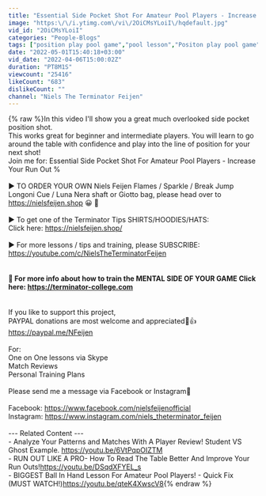```yaml
---
title: "Essential Side Pocket Shot For Amateur Pool Players - Increase Your Run Out %"
image: "https:\/\/i.ytimg.com\/vi\/2OiCMsYLoiI\/hqdefault.jpg"
vid_id: "2OiCMsYLoiI"
categories: "People-Blogs"
tags: ["position play pool game","pool lesson","Positon play pool game"]
date: "2022-05-01T15:40:18+03:00"
vid_date: "2022-04-06T15:00:02Z"
duration: "PT8M1S"
viewcount: "25416"
likeCount: "683"
dislikeCount: ""
channel: "Niels The Terminator Feijen"
---
```

{% raw %}In this video I'll show you a great much overlooked side pocket position shot.<br />This works great for beginner and intermediate players. You will learn to go around the table with confidence and play into the line of position for your next shot!<br />Join me for: Essential Side Pocket Shot For Amateur Pool Players - Increase Your Run Out %<br /><br />► TO ORDER YOUR OWN Niels Feijen Flames / Sparkle / Break Jump Longoni Cue / Luna Nera shaft or Giotto bag,  please head over to <a rel="nofollow" target="blank" href="https://nielsfeijen.shop">https://nielsfeijen.shop</a> 😀 💪<br /><br />► To get one of the Terminator Tips SHIRTS/HOODIES/HATS:<br />Click here: <a rel="nofollow" target="blank" href="https://nielsfeijen.shop/">https://nielsfeijen.shop/</a><br /><br />► For more lessons / tips and training, please SUBSCRIBE:<br /><a rel="nofollow" target="blank" href="https://youtube.com/c/NielsTheTerminatorFeijen">https://youtube.com/c/NielsTheTerminatorFeijen</a><br /><br />**********<br />🚀 For more info about how to train the MENTAL SIDE OF YOUR GAME Click here: <a rel="nofollow" target="blank" href="https://terminator-college.com">https://terminator-college.com</a><br />**********<br /><br />If you like to support this project,<br />PAYPAL donations are most welcome and appreciated🙏👍<br /><a rel="nofollow" target="blank" href="https://paypal.me/NFeijen">https://paypal.me/NFeijen</a><br /><br />For:<br />One on One lessons via Skype<br />Match Reviews<br />Personal Training Plans<br /><br />Please send me a message via Facebook or Instagram💪<br /><br />Facebook: <a rel="nofollow" target="blank" href="https://www.facebook.com/nielsfeijenofficial">https://www.facebook.com/nielsfeijenofficial</a><br />Instagram: <a rel="nofollow" target="blank" href="https://www.instagram.com/niels_theterminator_feijen">https://www.instagram.com/niels_theterminator_feijen</a><br /><br />--- Related Content ---<br />-  Analyze Your Patterns and Matches With A Player Review! Student VS Ghost Example. <a rel="nofollow" target="blank" href="https://youtu.be/6VtPqpOIZTM">https://youtu.be/6VtPqpOIZTM</a><br />-  RUN OUT LIKE A PRO- How To Read The Table Better And Improve Your Run Outs!<a rel="nofollow" target="blank" href="https://youtu.be/DSqdXFYEL_s">https://youtu.be/DSqdXFYEL_s</a><br />-  BIGGEST Ball In Hand Lesson For Amateur Pool Players! - Quick Fix (MUST WATCH!)<a rel="nofollow" target="blank" href="https://youtu.be/qteK4XwscV8">https://youtu.be/qteK4XwscV8</a>{% endraw %}

